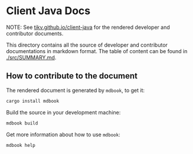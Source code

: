 # Client Java Docs

NOTE: See [tikv.github.io/client-java](https://tikv.github.io/client-java/) for
the rendered developer and contributor documents.

This directory contains all the source of developer and contributor
documentations in markdown format. The table of content can be found in
[./src/SUMMARY.md](./docs/src/SUMMARY.md).

## How to contribute to the document

The rendered document is generated by `mdbook`, to get it:

```sh
cargo install mdbook
```

Build the source in your development machine:

```sh
mdbook build
```

Get more information about how to use `mdbook`:

```sh
mdbook help
```
